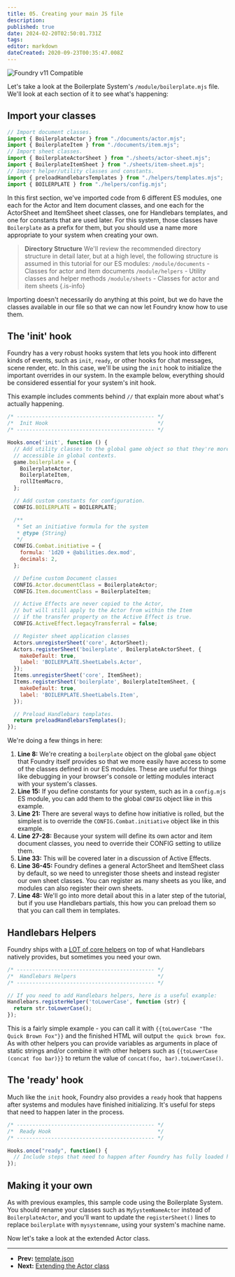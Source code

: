 ```yaml
---
title: 05. Creating your main JS file
description: 
published: true
date: 2024-02-20T02:50:01.731Z
tags: 
editor: markdown
dateCreated: 2020-09-23T00:35:47.008Z
---
```


![Foundry v11 Compatible](https://img.shields.io/badge/Foundry-v11%20Compatible-blue)

Let's take a look at the Boilerplate System's `/module/boilerplate.mjs` file. We'll look at each section of it to see what's happening:

## Import your classes

```js
// Import document classes.
import { BoilerplateActor } from "./documents/actor.mjs";
import { BoilerplateItem } from "./documents/item.mjs";
// Import sheet classes.
import { BoilerplateActorSheet } from "./sheets/actor-sheet.mjs";
import { BoilerplateItemSheet } from "./sheets/item-sheet.mjs";
// Import helper/utility classes and constants.
import { preloadHandlebarsTemplates } from "./helpers/templates.mjs";
import { BOILERPLATE } from "./helpers/config.mjs";
```

In this first section, we've imported code from 6 different ES modules, one each for the Actor and Item document classes, and one each for the ActorSheet and ItemSheet sheet classes, one for Handlebars templates, and one for constants that are used later. For this system, those classes have `Boilerplate` as a prefix for them, but you should use a name more appropriate to your system when creating your own. 

> **Directory Structure**
> We'll review the recommended directory structure in detail later, but at a high level, the following structure is assumed in this tutorial for our ES modules:
> `/module/documents` - Classes for actor and item documents
> `/module/helpers` - Utility classes and helper methods
> `/module/sheets` - Classes for actor and item sheets
{.is-info}


Importing doesn't necessarily do anything at this point, but we do have the classes available in our file so that we can now let Foundry know how to use them.

## The 'init' hook

Foundry has a very robust hooks system that lets you hook into different kinds of events, such as `init`, `ready`, or other hooks for chat messages, scene render, etc. In this case, we'll be using the `init` hook to initialize the important overrides in our system. In the example below, everything should be considered essential for your system's init hook.

This example includes comments behind `//` that explain more about what's actually happening.

```js
/* -------------------------------------------- */
/*  Init Hook                                   */
/* -------------------------------------------- */

Hooks.once('init', function () {
  // Add utility classes to the global game object so that they're more easily
  // accessible in global contexts.
  game.boilerplate = {
    BoilerplateActor,
    BoilerplateItem,
    rollItemMacro,
  };

  // Add custom constants for configuration.
  CONFIG.BOILERPLATE = BOILERPLATE;

  /**
   * Set an initiative formula for the system
   * @type {String}
   */
  CONFIG.Combat.initiative = {
    formula: '1d20 + @abilities.dex.mod',
    decimals: 2,
  };

  // Define custom Document classes
  CONFIG.Actor.documentClass = BoilerplateActor;
  CONFIG.Item.documentClass = BoilerplateItem;

  // Active Effects are never copied to the Actor,
  // but will still apply to the Actor from within the Item
  // if the transfer property on the Active Effect is true.
  CONFIG.ActiveEffect.legacyTransferral = false;

  // Register sheet application classes
  Actors.unregisterSheet('core', ActorSheet);
  Actors.registerSheet('boilerplate', BoilerplateActorSheet, {
    makeDefault: true,
    label: 'BOILERPLATE.SheetLabels.Actor',
  });
  Items.unregisterSheet('core', ItemSheet);
  Items.registerSheet('boilerplate', BoilerplateItemSheet, {
    makeDefault: true,
    label: 'BOILERPLATE.SheetLabels.Item',
  });

  // Preload Handlebars templates.
  return preloadHandlebarsTemplates();
});
```

We're doing a few things in here:

1. **Line 8:** We're creating a `boilerplate` object on the global `game` object that Foundry itself provides so that we more easily have access to some of the classes defined in our ES modules. These are useful for things like debugging in your browser's console or letting modules interact with your system's classes.
2. **Line 15:** If you define constants for your system, such as in a `config.mjs` ES module, you can add them to the global `CONFIG` object like in this example.
3. **Line 21:** There are several ways to define how initiative is rolled, but the simplest is to override the `CONFIG.Combat.initiative` object like in this example.
4. **Line 27-28:** Because your system will define its own actor and item document classes, you need to override their CONFIG setting to utilize them.
5. **Line 33:** This will be covered later in a discussion of Active Effects.
6. **Line 36-45:** Foundry defines a general ActorSheet and ItemSheet class by default, so we need to unregister those sheets and instead register our own sheet classes. You can register as many sheets as you like, and modules can also register their own sheets.
7. **Line 48:** We'll go into more detail about this in a later step of the tutorial, but if you use Handlebars partials, this how you can preload them so that you can call them in templates.

## Handlebars Helpers

Foundry ships with a [LOT of core helpers](https://foundryvtt.com/api/classes/client.HandlebarsHelpers.html) on top of what Handlebars natively provides, but sometimes you need your own.

```js
/* -------------------------------------------- */
/*  Handlebars Helpers                          */
/* -------------------------------------------- */

// If you need to add Handlebars helpers, here is a useful example:
Handlebars.registerHelper('toLowerCase', function (str) {
  return str.toLowerCase();
});
```

This is a fairly simple example - you can call it with `{{toLowerCase "The Quick Brown Fox"}}` and the finished HTML will output `the quick brown fox`. As with other helpers you can provide variables as arguments in place of static strings and/or combine it with other helpers such as `{{toLowerCase (concat foo bar)}}` to return the value of `concat(foo, bar).toLowerCase()`.

## The 'ready' hook

Much like the `init` hook, Foundry also provides a `ready` hook that happens after systems and modules have finished initializing. It's useful for steps that need to happen later in the process.

```js
/* -------------------------------------------- */
/*  Ready Hook                                  */
/* -------------------------------------------- */

Hooks.once("ready", function() {
  // Include steps that need to happen after Foundry has fully loaded here.
});
```

## Making it your own

As with previous examples, this sample code using the Boilerplate System. You should rename your classes such as `MySystemNameActor` instead of `BoilerplateActor`, and you'll want to update the `registerSheet()` lines to replace `boilerplate` with `mysystemname`, using your system's machine name.

Now let's take a look at the extended Actor class.

---

* **Prev:** [template.json](https://foundryvtt.wiki/en/development/guides/SD-tutorial/SD04-templatejson)
* **Next:** [Extending the Actor class](https://foundryvtt.wiki/en/development/guides/SD-tutorial/SD06-Extending-the-Actor-class)
